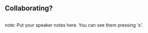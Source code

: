## Collaborating?

<img src="images/collaboration.jpg" alt="" class="polaroid img-medium">

note:
    Put your speaker notes here.
    You can see them pressing 's'.
